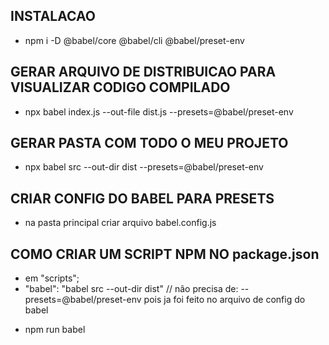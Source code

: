 ## INSTALACAO

- npm i -D @babel/core @babel/cli @babel/preset-env

## GERAR ARQUIVO DE DISTRIBUICAO PARA VISUALIZAR CODIGO COMPILADO

- npx babel index.js --out-file dist.js --presets=@babel/preset-env

## GERAR PASTA COM TODO O MEU PROJETO

- npx babel src --out-dir dist --presets=@babel/preset-env

## CRIAR CONFIG DO BABEL PARA PRESETS

- na pasta principal criar arquivo babel.config.js

## COMO CRIAR UM SCRIPT NPM NO package.json

- em "scripts";
- "babel": "babel src --out-dir dist" // não precisa de: --presets=@babel/preset-env pois ja foi feito no arquivo de config do babel

* npm run babel

